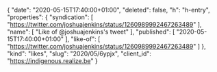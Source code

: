 {
  "date": "2020-05-15T17:40:00+01:00",
  "deleted": false,
  "h": "h-entry",
  "properties": {
    "syndication": [
      "https://twitter.com/joshuajenkins/status/1260989992467263489"
    ],
    "name": [
      "Like of @joshuajenkins's tweet"
    ],
    "published": [
      "2020-05-15T17:40:00+01:00"
    ],
    "like-of": [
      "https://twitter.com/joshuajenkins/status/1260989992467263489"
    ]
  },
  "kind": "likes",
  "slug": "2020/05/6ypjx",
  "client_id": "https://indigenous.realize.be"
}
